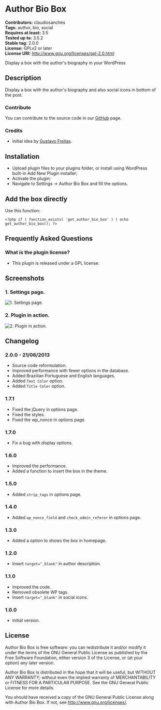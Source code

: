 # Author Bio Box #
**Contributors:** claudiosanches  
**Tags:** author, bio, social  
**Requires at least:** 3.5  
**Tested up to:** 3.5.2  
**Stable tag:** 2.0.0  
**License:** GPLv2 or later  
**License URI:** http://www.gnu.org/licenses/gpl-2.0.html  

Display a box with the author's biography in your WordPress

## Description ##

Display a box with the author's biography and also social icons in bottom of the post.

### Contribute ###

You can contribute to the source code in our [GitHub](https://github.com/claudiosmweb/social-count-plus) page.

### Credits ###

* Initial idea by [Gustavo Freitas](http://gfsolucoes.net/).

## Installation ##

* Upload plugin files to your plugins folder, or install using WordPress built-in Add New Plugin installer;
* Activate the plugin;
* Navigate to Settings -> Author Bio Box and fill the options.

## Add the box directly ##

Use this function:

    <?php if ( function_exists( 'get_author_bio_box' ) ) echo get_author_bio_box(); ?>

## Frequently Asked Questions ##

### What is the plugin license? ###

* This plugin is released under a GPL license.

## Screenshots ##

### 1. Settings page. ###
![1. Settings page.](http://s.wordpress.org/extend/plugins/author-bio-box/screenshot-1.png)

### 2. Plugin in action. ###
![2. Plugin in action.](http://s.wordpress.org/extend/plugins/author-bio-box/screenshot-2.png)


## Changelog ##

### 2.0.0 - 21/06/2013 ###

* Source code reformulation.
* Improved performance with fewer options in the database.
* Added Brazilian Portuguese and English languages.
* Added `Text Color` option.
* Added `Title Color` option.

### 1.7.1 ###

* Fixed the jQuery in options page.
* Fixed the styles.
* Fixed the wp_nonce in options page.

### 1.7.0 ###

* Fix a bug with display options.

### 1.6.0 ###

* Improved the performance.
* Added a function to insert the box in the theme.

### 1.5.0 ###

* Added `strip_tags` in options page.

### 1.4.0 ###

* Added `wp_nonce_field` and `check_admin_referer` in options page.

### 1.3.0 ###

* Added a option to shows the box in homepage.

### 1.2.0 ###

* Insert `target="_blank"` in author description.

### 1.1.0 ###

* Improved the code.
* Removed obsolete WP tags.
* Insert `target="_blank"` in social icons.

### 1.0.0 ###

* Initial version.

## License ##

Author Bio Box is free software: you can redistribute it and/or modify it under the terms of the GNU General Public License as published by the Free Software Foundation, either version 3 of the License, or (at your option) any later version.

Author Bio Box is distributed in the hope that it will be useful, but WITHOUT ANY WARRANTY; without even the implied warranty of MERCHANTABILITY or FITNESS FOR A PARTICULAR PURPOSE. See the GNU General Public License for more details.

You should have received a copy of the GNU General Public License along with Author Bio Box. If not, see <http://www.gnu.org/licenses/>.
